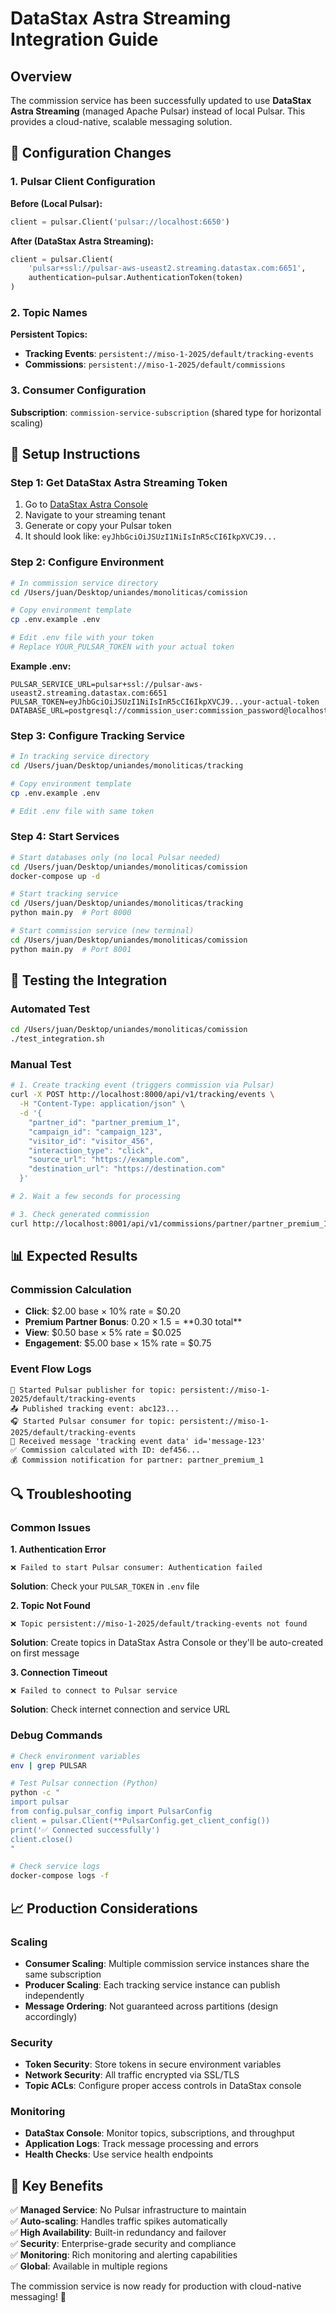 # DataStax Astra Streaming Integration Guide

## Overview

The commission service has been successfully updated to use **DataStax Astra Streaming** (managed Apache Pulsar) instead of local Pulsar. This provides a cloud-native, scalable messaging solution.

## 🔧 Configuration Changes

### 1. Pulsar Client Configuration

**Before (Local Pulsar):**
```python
client = pulsar.Client('pulsar://localhost:6650')
```

**After (DataStax Astra Streaming):**
```python
client = pulsar.Client(
    'pulsar+ssl://pulsar-aws-useast2.streaming.datastax.com:6651',
    authentication=pulsar.AuthenticationToken(token)
)
```

### 2. Topic Names

**Persistent Topics:**
- **Tracking Events**: `persistent://miso-1-2025/default/tracking-events`
- **Commissions**: `persistent://miso-1-2025/default/commissions`

### 3. Consumer Configuration

**Subscription**: `commission-service-subscription` (shared type for horizontal scaling)

## 🚀 Setup Instructions

### Step 1: Get DataStax Astra Streaming Token

1. Go to [DataStax Astra Console](https://console.astra.datastax.com/)
2. Navigate to your streaming tenant
3. Generate or copy your Pulsar token
4. It should look like: `eyJhbGciOiJSUzI1NiIsInR5cCI6IkpXVCJ9...`

### Step 2: Configure Environment

```bash
# In commission service directory
cd /Users/juan/Desktop/uniandes/monoliticas/comission

# Copy environment template
cp .env.example .env

# Edit .env file with your token
# Replace YOUR_PULSAR_TOKEN with your actual token
```

**Example .env:**
```env
PULSAR_SERVICE_URL=pulsar+ssl://pulsar-aws-useast2.streaming.datastax.com:6651
PULSAR_TOKEN=eyJhbGciOiJSUzI1NiIsInR5cCI6IkpXVCJ9...your-actual-token
DATABASE_URL=postgresql://commission_user:commission_password@localhost:5433/commissiondb
```

### Step 3: Configure Tracking Service

```bash
# In tracking service directory  
cd /Users/juan/Desktop/uniandes/monoliticas/tracking

# Copy environment template
cp .env.example .env

# Edit .env file with same token
```

### Step 4: Start Services

```bash
# Start databases only (no local Pulsar needed)
cd /Users/juan/Desktop/uniandes/monoliticas/comission
docker-compose up -d

# Start tracking service
cd /Users/juan/Desktop/uniandes/monoliticas/tracking
python main.py  # Port 8000

# Start commission service (new terminal)
cd /Users/juan/Desktop/uniandes/monoliticas/comission  
python main.py  # Port 8001
```

## 🧪 Testing the Integration

### Automated Test
```bash
cd /Users/juan/Desktop/uniandes/monoliticas/comission
./test_integration.sh
```

### Manual Test
```bash
# 1. Create tracking event (triggers commission via Pulsar)
curl -X POST http://localhost:8000/api/v1/tracking/events \
  -H "Content-Type: application/json" \
  -d '{
    "partner_id": "partner_premium_1",
    "campaign_id": "campaign_123",
    "visitor_id": "visitor_456",
    "interaction_type": "click", 
    "source_url": "https://example.com",
    "destination_url": "https://destination.com"
  }'

# 2. Wait a few seconds for processing

# 3. Check generated commission
curl http://localhost:8001/api/v1/commissions/partner/partner_premium_1
```

## 📊 Expected Results

### Commission Calculation
- **Click**: $2.00 base × 10% rate = $0.20
- **Premium Partner Bonus**: $0.20 × 1.5 = **$0.30 total**
- **View**: $0.50 base × 5% rate = $0.025 
- **Engagement**: $5.00 base × 15% rate = $0.75

### Event Flow Logs
```
📡 Started Pulsar publisher for topic: persistent://miso-1-2025/default/tracking-events
📤 Published tracking event: abc123...
🎧 Started Pulsar consumer for topic: persistent://miso-1-2025/default/tracking-events  
📨 Received message 'tracking event data' id='message-123'
✅ Commission calculated with ID: def456...
💰 Commission notification for partner: partner_premium_1
```

## 🔍 Troubleshooting

### Common Issues

**1. Authentication Error**
```
❌ Failed to start Pulsar consumer: Authentication failed
```
**Solution**: Check your `PULSAR_TOKEN` in `.env` file

**2. Topic Not Found**
```
❌ Topic persistent://miso-1-2025/default/tracking-events not found
```
**Solution**: Create topics in DataStax Astra Console or they'll be auto-created on first message

**3. Connection Timeout**
```
❌ Failed to connect to Pulsar service
```
**Solution**: Check internet connection and service URL

### Debug Commands

```bash
# Check environment variables
env | grep PULSAR

# Test Pulsar connection (Python)
python -c "
import pulsar
from config.pulsar_config import PulsarConfig
client = pulsar.Client(**PulsarConfig.get_client_config())
print('✅ Connected successfully')
client.close()
"

# Check service logs
docker-compose logs -f
```

## 📈 Production Considerations

### Scaling
- **Consumer Scaling**: Multiple commission service instances share the same subscription
- **Producer Scaling**: Each tracking service instance can publish independently  
- **Message Ordering**: Not guaranteed across partitions (design accordingly)

### Security
- **Token Security**: Store tokens in secure environment variables
- **Network Security**: All traffic encrypted via SSL/TLS
- **Topic ACLs**: Configure proper access controls in DataStax console

### Monitoring
- **DataStax Console**: Monitor topics, subscriptions, and throughput
- **Application Logs**: Track message processing and errors
- **Health Checks**: Use service health endpoints

## 🎯 Key Benefits

✅ **Managed Service**: No Pulsar infrastructure to maintain  
✅ **Auto-scaling**: Handles traffic spikes automatically  
✅ **High Availability**: Built-in redundancy and failover  
✅ **Security**: Enterprise-grade security and compliance  
✅ **Monitoring**: Rich monitoring and alerting capabilities  
✅ **Global**: Available in multiple regions  

The commission service is now ready for production with cloud-native messaging! 🚀
